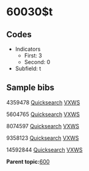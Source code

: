 # 60030$t

## Codes

-   Indicators
    -   First: 3
    -   Second: 0
-   Subfield: t

## Sample bibs

4359478 [Quicksearch](https://search.library.yale.edu/catalog/4359478) [VXWS](http://prodorbis.library.yale.edu:7014/vxws/GetHoldingsService?bibId=4359478)

5604765 [Quicksearch](https://search.library.yale.edu/catalog/5604765) [VXWS](http://prodorbis.library.yale.edu:7014/vxws/GetHoldingsService?bibId=5604765)

8074597 [Quicksearch](https://search.library.yale.edu/catalog/8074597) [VXWS](http://prodorbis.library.yale.edu:7014/vxws/GetHoldingsService?bibId=8074597)

9358123 [Quicksearch](https://search.library.yale.edu/catalog/9358123) [VXWS](http://prodorbis.library.yale.edu:7014/vxws/GetHoldingsService?bibId=9358123)

14592844 [Quicksearch](https://search.library.yale.edu/catalog/14592844) [VXWS](http://prodorbis.library.yale.edu:7014/vxws/GetHoldingsService?bibId=14592844)

**Parent topic:**[600](../../tags/600/600.md)

